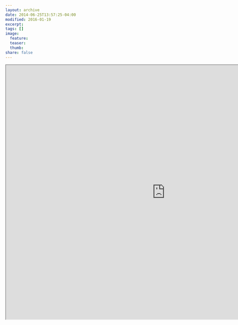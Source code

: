 ```yaml
---
layout: archive
date: 2014-06-25T13:57:25-04:00
modified: 2016-01-19
excerpt:
tags: []
image:
  feature:
  teaser:
  thumb:
share: false
---
```


<iframe src="https://drive.google.com/file/d/1Yrg0n5J1W1i_CmvxrlWhY6VIIkDNjObV/preview" width="1000" height="800"></iframe>
